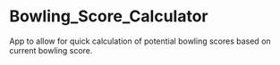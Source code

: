 # Bowling_Score_Calculator
App to allow for quick calculation of potential bowling scores based on current bowling score.
